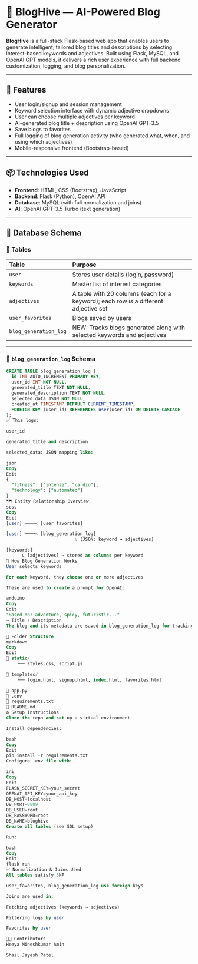 
# 🐝 BlogHive — AI-Powered Blog Generator

**BlogHive** is a full-stack Flask-based web app that enables users to generate intelligent, tailored blog titles and descriptions by selecting interest-based keywords and adjectives. Built using Flask, MySQL, and OpenAI GPT models, it delivers a rich user experience with full backend customization, logging, and blog personalization.

---

## 🚀 Features

- User login/signup and session management
- Keyword selection interface with dynamic adjective dropdowns
- User can choose multiple adjectives per keyword
- AI-generated blog title + description using OpenAI GPT-3.5
- Save blogs to favorites
- Full logging of blog generation activity (who generated what, when, and using which adjectives)
- Mobile-responsive frontend (Bootstrap-based)

---

## 📦 Technologies Used

- **Frontend**: HTML, CSS (Bootstrap), JavaScript
- **Backend**: Flask (Python), OpenAI API
- **Database**: MySQL (with full normalization and joins)
- **AI**: OpenAI GPT-3.5 Turbo (text generation)

---

## 🧠 Database Schema

### 🔸 Tables

| Table | Purpose |
|:--|:--|
| `user` | Stores user details (login, password) |
| `keywords` | Master list of interest categories |
| `adjectives` | A table with 20 columns (each for a keyword); each row is a different adjective set |
| `user_favorites` | Blogs saved by users |
| `blog_generation_log` | NEW: Tracks blogs generated along with selected keywords and adjectives |

---

### 🧬 `blog_generation_log` Schema

```sql
CREATE TABLE blog_generation_log (
  id INT AUTO_INCREMENT PRIMARY KEY,
  user_id INT NOT NULL,
  generated_title TEXT NOT NULL,
  generated_description TEXT NOT NULL,
  selected_data JSON NOT NULL,
  created_at TIMESTAMP DEFAULT CURRENT_TIMESTAMP,
  FOREIGN KEY (user_id) REFERENCES user(user_id) ON DELETE CASCADE
);
✅ This logs:

user_id

generated_title and description

selected_data: JSON mapping like:

json
Copy
Edit
{
  "fitness": ["intense", "cardio"],
  "technology": ["automated"]
}
🗺 Entity Relationship Overview
scss
Copy
Edit
[user] ────< [user_favorites]

[user] ────< [blog_generation_log] 
                          ↳ (JSON: keyword → adjectives)

[keywords] 
      ↳ [adjectives] → stored as columns per keyword
🧪 How Blog Generation Works
User selects keywords

For each keyword, they choose one or more adjectives

These are used to create a prompt for OpenAI:

arduino
Copy
Edit
"Based on: adventure, spicy, futuristic..."
→ Title + Description
The blog and its metadata are saved in blog_generation_log for tracking

📂 Folder Structure
markdown
Copy
Edit
📁 static/
    └── styles.css, script.js

📁 templates/
    └── login.html, signup.html, index.html, favorites.html

📁 app.py
📁 .env
📁 requirements.txt
📁 README.md
⚙️ Setup Instructions
Clone the repo and set up a virtual environment

Install dependencies:

bash
Copy
Edit
pip install -r requirements.txt
Configure .env file with:

ini
Copy
Edit
FLASK_SECRET_KEY=your_secret
OPENAI_API_KEY=your_api_key
DB_HOST=localhost
DB_PORT=8889
DB_USER=root
DB_PASSWORD=root
DB_NAME=bloghive
Create all tables (see SQL setup)

Run:

bash
Copy
Edit
flask run
✅ Normalization & Joins Used
All tables satisfy 3NF

user_favorites, blog_generation_log use foreign keys

Joins are used in:

Fetching adjectives (keywords → adjectives)

Filtering logs by user

Favorites by user

👩‍💻 Contributors
Heeya Mineshkumar Amin

Shail Jayesh Patel